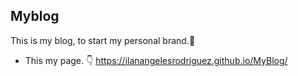 ## Myblog

This is my blog, to start my personal brand.💙
- This my page. 👇
https://ilanangelesrodriguez.github.io/MyBlog/
